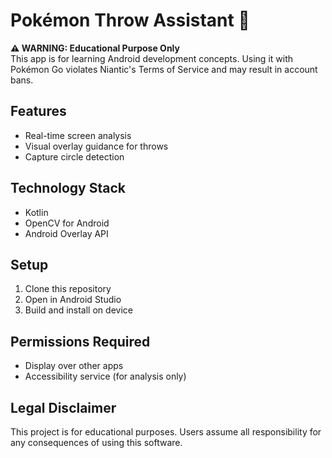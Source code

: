# Pokémon Throw Assistant 🎯

**⚠️ WARNING: Educational Purpose Only**  
This app is for learning Android development concepts. Using it with Pokémon Go violates Niantic's Terms of Service and may result in account bans.

## Features
- Real-time screen analysis
- Visual overlay guidance for throws
- Capture circle detection

## Technology Stack
- Kotlin
- OpenCV for Android
- Android Overlay API

## Setup
1. Clone this repository
2. Open in Android Studio
3. Build and install on device

## Permissions Required
- Display over other apps
- Accessibility service (for analysis only)

## Legal Disclaimer
This project is for educational purposes. Users assume all responsibility for any consequences of using this software.
